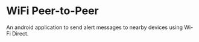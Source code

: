 # WiFi Peer-to-Peer

An android application to send alert messages to nearby devices using Wi-Fi Direct.
